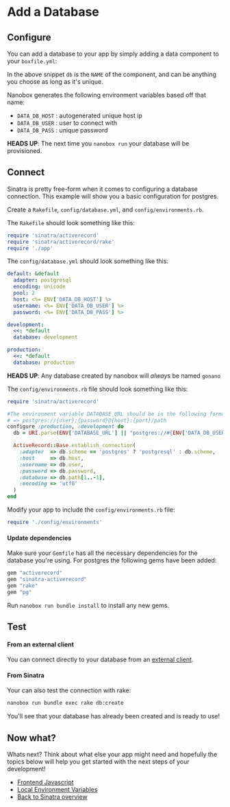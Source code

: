 # Add a Database

## Configure
You can add a database to your app by simply adding a data component to your `boxfile.yml`:

<div class="meta" data-class="snippet" data-optional-components="postgres,mysql,mongo" ></div>

In the above snippet `db` is the `NAME` of the component, and can be anything you choose as long as it's unique.

Nanobox generates the following environment variables based off that name:

* `DATA_DB_HOST` : autogenerated unique host ip
* `DATA_DB_USER` : user to connect with
* `DATA_DB_PASS` : unique password

**HEADS UP**: The next time you `nanobox run` your database will be provisioned.

## Connect
Sinatra is pretty free-form when it comes to configuring a database connection. This example will show you a basic configuration for postgres.

Create a `Rakefile`, `config/database.yml`, and `config/environments.rb`.

The `Rakefile` should look something like this:

<div class="meta" data-class="configFile" data-run="Rakefile"></div>

```rake
require 'sinatra/activerecord'
require 'sinatra/activerecord/rake'
require './app'
```

The `config/database.yml` should look something like this:

<div class="meta" data-class="configFile" data-run="config/database.yml"></div>

```yaml
default: &default
  adapter: postgresql
  encoding: unicode
  pool: 2
  host: <%= ENV['DATA_DB_HOST'] %>
  username: <%= ENV['DATA_DB_USER'] %>
  password: <%= ENV['DATA_DB_PASS'] %>

development:
  <<: *default
  database: development

production:
  <<: *default
  database: production
```

**HEADS UP**: Any database created by nanobox will *always* be named `gonano`

The `config/environments.rb` file should look something like this:

<div class="meta" data-class="configFile" data-run="config/environments.rb"></div>

```ruby
require 'sinatra/activerecord'

#The environment variable DATABASE_URL should be in the following format:
# => postgres://{user}:{password}@{host}:{port}/path
configure :production, :development do
  db = URI.parse(ENV['DATABASE_URL'] || "postgres://#{ENV['DATA_DB_USER']}:#{ENV['DATA_DB_PASS']}@#{ENV['DATA_DB_HOST']}/gonano")

  ActiveRecord::Base.establish_connection(
    :adapter  => db.scheme == 'postgres' ? 'postgresql' : db.scheme,
    :host     => db.host,
    :username => db.user,
    :password => db.password,
    :database => db.path[1..-1],
    :encoding => 'utf8'
  )
end
```

Modify your app to include the `config/environments.rb` file:

```ruby
require './config/environments'
```

#### Update dependencies
Make sure your `Gemfile` has all the necessary dependencies for the database you're using. For postgres the following gems have been added:

```ruby
gem "activerecord"
gem "sinatra-activerecord"
gem "rake"
gem "pg"
```

Run `nanobox run bundle install` to install any new gems.

## Test

#### From an external client
You can connect directly to your database from an <a href="https://docs.nanobox.io/local-dev/managing-local-data/" target="\_blank">external client</a>.

#### From Sinatra
Your can also test the connection with rake:

```bash
nanobox run bundle exec rake db:create
```

You'll see that your database has already been created and is ready to use!

## Now what?
Whats next? Think about what else your app might need and hopefully the topics below will help you get started with the next steps of your development!

* [Frontend Javascript](/ruby/sinatra/frontend-javascript)
* [Local Environment Variables](/ruby/sinatra/local-evars)
* [Back to Sinatra overview](/ruby/sinatra)
